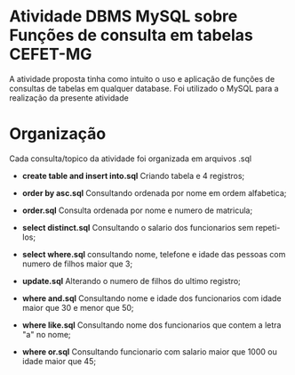 # Atividade DBMS MySQL sobre Funções de consulta em tabelas CEFET-MG

A atividade proposta tinha como intuito o uso e aplicação de funções de consultas de tabelas em qualquer database. Foi utilizado o MySQL para a realização da presente atividade 

# Organização 
Cada consulta/topico da atividade foi organizada em arquivos .sql 

 - <b>create table and insert into.sql</b> Criando tabela e 4 registros;
 - <b>order by asc.sql</b> Consultando ordenada por nome em ordem alfabetica;
 - <b>order.sql</b> Consulta ordenada por nome e numero de matricula;
 - <b>select distinct.sql</b> Consultando o salario dos funcionarios sem repeti-los;
 - <b>select where.sql</b> consultando nome, telefone e idade das pessoas com numero de filhos maior que 3;
 
 - <b>update.sql</b> Alterando o numero de filhos do ultimo registro;
 - <b>where and.sql</b> Consultando nome e idade dos funcionarios com idade maior que 30 e menor que 50;
 
 - <b>where like.sql</b> Consultando nome dos funcionarios que contem a letra "a" no nome;
 - <b>where or.sql</b> Consultando funcionario com salario maior que 1000 ou idade maior que 45;
